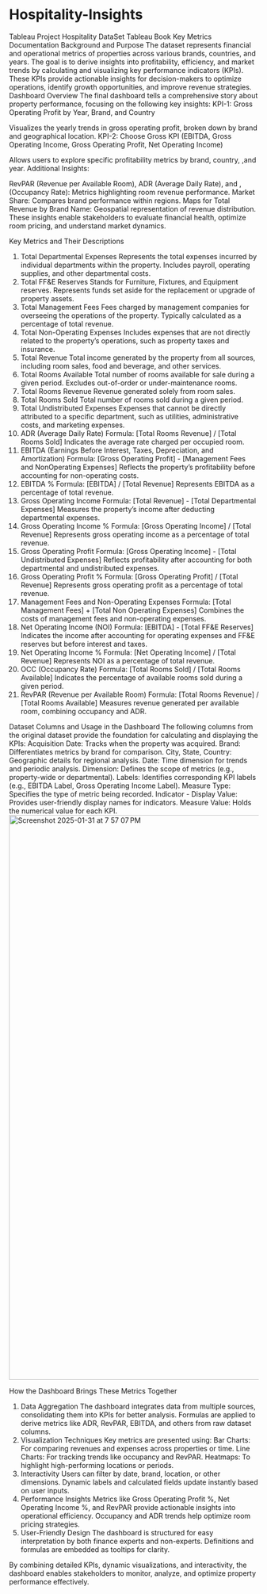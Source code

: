 # Hospitality-Insights
Tableau Project
Hospitality DataSet Tableau Book Key Metrics Documentation
Background and Purpose
The dataset represents financial and operational metrics of properties across various brands, countries, and years. The goal is to derive insights into profitability, efficiency, and market trends by calculating and visualizing key performance indicators (KPIs). These KPIs provide actionable insights for decision-makers to optimize operations, identify growth opportunities, and improve revenue strategies.
Dashboard Overview
The final dashboard tells a comprehensive story about property performance, focusing on the following key insights:
KPI-1: Gross Operating Profit by Year, Brand, and Country


Visualizes the yearly trends in gross operating profit, broken down by brand and geographical location.
KPI-2: Choose Gross KPI (EBITDA, Gross Operating Income, Gross Operating Profit, Net Operating Income)


Allows users to explore specific profitability metrics by brand, country, ,and year.
Additional Insights:


RevPAR (Revenue per Available Room), ADR (Average Daily Rate), and , (Occupancy Rate): Metrics highlighting room revenue performance.
Market Share: Compares brand performance within regions.
Maps for Total Revenue by Brand Name: Geospatial representation of revenue distribution.
These insights enable stakeholders to evaluate financial health, optimize room pricing, and understand market dynamics.

Key Metrics and Their Descriptions
1. Total Departmental Expenses
Represents the total expenses incurred by individual departments within the property.
Includes payroll, operating supplies, and other departmental costs.
2. Total FF&E Reserves
Stands for Furniture, Fixtures, and Equipment reserves.
Represents funds set aside for the replacement or upgrade of property assets.
3. Total Management Fees
Fees charged by management companies for overseeing the operations of the property.
Typically calculated as a percentage of total revenue.
4. Total Non-Operating Expenses
Includes expenses that are not directly related to the property’s operations, such as property taxes and insurance.
5. Total Revenue
Total income generated by the property from all sources, including room sales, food and beverage, and other services.
6. Total Rooms Available
Total number of rooms available for sale during a given period.
Excludes out-of-order or under-maintenance rooms.
7. Total Rooms Revenue
Revenue generated solely from room sales.
8. Total Rooms Sold
Total number of rooms sold during a given period.
9. Total Undistributed Expenses
Expenses that cannot be directly attributed to a specific department, such as utilities, administrative costs, and marketing expenses.
10. ADR (Average Daily Rate)
Formula: [Total Rooms Revenue] / [Total Rooms Sold]
Indicates the average rate charged per occupied room.
11. EBITDA (Earnings Before Interest, Taxes, Depreciation, and Amortization)
Formula: [Gross Operating Profit] - [Management Fees and NonOperating Expenses]
Reflects the property’s profitability before accounting for non-operating costs.
12. EBITDA %
Formula: [EBITDA] / [Total Revenue]
Represents EBITDA as a percentage of total revenue.
13. Gross Operating Income
Formula: [Total Revenue] - [Total Departmental Expenses]
Measures the property’s income after deducting departmental expenses.
14. Gross Operating Income %
Formula: [Gross Operating Income] / [Total Revenue]
Represents gross operating income as a percentage of total revenue.
15. Gross Operating Profit
Formula: [Gross Operating Income] - [Total Undistributed Expenses]
Reflects profitability after accounting for both departmental and undistributed expenses.
16. Gross Operating Profit %
Formula: [Gross Operating Profit] / [Total Revenue]
Represents gross operating profit as a percentage of total revenue.
17. Management Fees and Non-Operating Expenses
Formula: [Total Management Fees] + [Total Non Operating Expenses]
Combines the costs of management fees and non-operating expenses.
18. Net Operating Income (NOI)
Formula: [EBITDA] - [Total FF&E Reserves]
Indicates the income after accounting for operating expenses and FF&E reserves but before interest and taxes.
19. Net Operating Income %
Formula: [Net Operating Income] / [Total Revenue]
Represents NOI as a percentage of total revenue.
20. OCC (Occupancy Rate)
Formula: [Total Rooms Sold] / [Total Rooms Available]
Indicates the percentage of available rooms sold during a given period.
21. RevPAR (Revenue per Available Room)
Formula: [Total Rooms Revenue] / [Total Rooms Available]
Measures revenue generated per available room, combining occupancy and ADR.

Dataset Columns and Usage in the Dashboard
The following columns from the original dataset provide the foundation for calculating and displaying the KPIs:
Acquisition Date: Tracks when the property was acquired.
Brand: Differentiates metrics by brand for comparison.
City, State, Country: Geographic details for regional analysis.
Date: Time dimension for trends and periodic analysis.
Dimension: Defines the scope of metrics (e.g., property-wide or departmental).
Labels: Identifies corresponding KPI labels (e.g., EBITDA Label, Gross Operating Income Label).
Measure Type: Specifies the type of metric being recorded.
Indicator - Display Value: Provides user-friendly display names for indicators.
Measure Value: Holds the numerical value for each KPI.
<img width="1140" alt="Screenshot 2025-01-31 at 7 57 07 PM" src="https://github.com/user-attachments/assets/9176eede-8883-4b32-aac6-2e54ad8b365e" />

How the Dashboard Brings These Metrics Together
1. Data Aggregation
The dashboard integrates data from multiple sources, consolidating them into KPIs for better analysis.
Formulas are applied to derive metrics like ADR, RevPAR, EBITDA, and others from raw dataset columns.
2. Visualization Techniques
Key metrics are presented using:
Bar Charts: For comparing revenues and expenses across properties or time.
Line Charts: For tracking trends like occupancy and RevPAR.
Heatmaps: To highlight high-performing locations or periods.
3. Interactivity
Users can filter by date, brand, location, or other dimensions.
Dynamic labels and calculated fields update instantly based on user inputs.
4. Performance Insights
Metrics like Gross Operating Profit %, Net Operating Income %, and RevPAR provide actionable insights into operational efficiency.
Occupancy and ADR trends help optimize room pricing strategies.
5. User-Friendly Design
The dashboard is structured for easy interpretation by both finance experts and non-experts.
Definitions and formulas are embedded as tooltips for clarity.

By combining detailed KPIs, dynamic visualizations, and interactivity, the dashboard enables stakeholders to monitor, analyze, and optimize property performance effectively.
